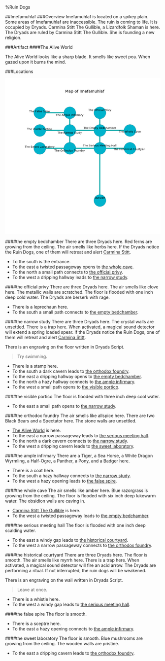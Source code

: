 %Ruin Dogs

##Imefamuhlaf
###Overview
Imefamuhlaf is located on a spikey plain. Some areas of Imefamuhlaf are inaccessible. The ruin is coming to life. It is occupied by Dryads. <a name="Carmina-Stitt-The-Gullible"></a>Carmina Stitt The Gullible, a Lizardfolk Shaman is here. The Dryads are ruled by Carmina Stitt The Gullible. She  is founding a new religion. 



###Artifact
####<a name="The-Alive-World"></a>The Alive World


The Alive World looks like a sharp blade. It smells like sweet pea. When gazed upon it burns the mind. 





###Locations


![](../v1/images/Imefamuhlaf.png)

####<a name="the-empty-bedchamber"></a>the empty bedchamber
There are three Dryads here. Red ferns are growing from the ceiling. The air smells like herbs here. If the Dryads notice the Ruin Dogs, one of them will retreat and alert [Carmina Stitt](#Carmina-Stitt). 



* To the south is the entrance.
* To the east a twisted passageway opens to [the whole cave](#the-whole-cave).
* To the north a small path connects to [the official privy](#the-official-privy).
* To the west a dripping hallway leads to [the narrow study](#the-narrow-study).


####<a name="the-official-privy"></a>the official privy
There are three Dryads here. The air smells like clove here. The metallic walls are scratched. The floor is flooded with one inch deep cold water. The Dryads are berserk with rage. 



* There is a leprechaun here.
* To the south a small path connects to [the empty bedchamber](#the-empty-bedchamber).


####<a name="the-narrow-study"></a>the narrow study
There are three Dryads here. The crystal walls are unsettled. There is a trap here. When activated, a magical sound detector will extend a spring loaded spear. If the Dryads notice the Ruin Dogs, one of them will retreat and alert [Carmina Stitt](#Carmina-Stitt). 

There is an engraving on the floor written in Dryads Script. 

> Try swimming.
>


* There is a stamp here.
* To the south a dark cavern leads to [the orthodox foundry](#the-orthodox-foundry).
* To the east a dripping hallway opens to [the empty bedchamber](#the-empty-bedchamber).
* To the north a hazy hallway connects to [the ample infirmary](#the-ample-infirmary).
* To the west a small path opens to [the visible portico](#the-visible-portico).


####<a name="the-visible-portico"></a>the visible portico
The floor is flooded with three inch deep cool water. 



* To the east a small path opens to [the narrow study](#the-narrow-study).


####<a name="the-orthodox-foundry"></a>the orthodox foundry
The air smells like allspice here. There are two Black Bears and a Spectator here. The stone walls are unsettled. 



* [The Alive World](#The-Alive-World) is here.
* To the east a narrow passageway leads to [the serious meeting hall](#the-serious-meeting-hall).
* To the north a dark cavern connects to [the narrow study](#the-narrow-study).
* To the west a dripping cavern leads to [the sweet laboratory](#the-sweet-laboratory).


####<a name="the-ample-infirmary"></a>the ample infirmary
There are a Tiger, a Sea Horse, a White Dragon Wyrmling, a Half-Ogre, a Panther, a Pony, and a Badger here. 



* There is a coat here.
* To the south a hazy hallway connects to [the narrow study](#the-narrow-study).
* To the west a hazy opening leads to [the false spire](#the-false-spire).


####<a name="the-whole-cave"></a>the whole cave
The air smells like amber here. Blue razorgrass is growing from the ceiling. The floor is flooded with six inch deep lukewarm water. The obsidion walls are caving in. 



* [Carmina Stitt The Gullible](#Carmina-Stitt-The-Gullible) is here.
* To the west a twisted passageway leads to [the empty bedchamber](#the-empty-bedchamber).


####<a name="the-serious-meeting-hall"></a>the serious meeting hall
The floor is flooded with one inch deep scalding water. 



* To the east a windy gap leads to [the historical courtyard](#the-historical-courtyard).
* To the west a narrow passageway connects to [the orthodox foundry](#the-orthodox-foundry).


####<a name="the-historical-courtyard"></a>the historical courtyard
There are three Dryads here. The floor is smooth. The air smells like myrrh here. There is a trap here. When activated, a magical sound detector will fire an acid arrow. The Dryads are performing a ritual. If not interrupted, the ruin dogs will be weakened. 

There is an engraving on the wall written in Dryads Script. 

> Leave at once.
>


* There is a whistle here.
* To the west a windy gap leads to [the serious meeting hall](#the-serious-meeting-hall).


####<a name="the-false-spire"></a>the false spire
The floor is smooth. 



* There is a sceptre here.
* To the east a hazy opening connects to [the ample infirmary](#the-ample-infirmary).


####<a name="the-sweet-laboratory"></a>the sweet laboratory
The floor is smooth. Blue mushrooms are growing from the ceiling. The wooden walls are pristine. 



* To the east a dripping cavern leads to [the orthodox foundry](#the-orthodox-foundry).


